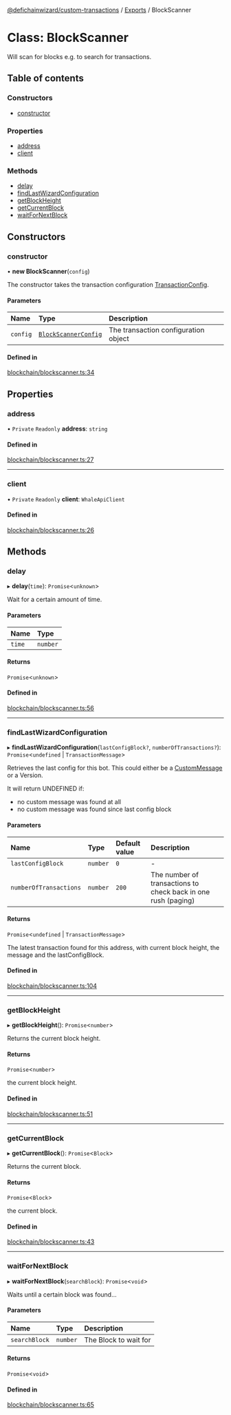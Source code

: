 [@defichainwizard/custom-transactions](../README.md) / [Exports](../modules.md) / BlockScanner

# Class: BlockScanner

Will scan for blocks e.g. to search for transactions.

## Table of contents

### Constructors

- [constructor](BlockScanner.md#constructor)

### Properties

- [address](BlockScanner.md#address)
- [client](BlockScanner.md#client)

### Methods

- [delay](BlockScanner.md#delay)
- [findLastWizardConfiguration](BlockScanner.md#findlastwizardconfiguration)
- [getBlockHeight](BlockScanner.md#getblockheight)
- [getCurrentBlock](BlockScanner.md#getcurrentblock)
- [waitForNextBlock](BlockScanner.md#waitfornextblock)

## Constructors

### constructor

• **new BlockScanner**(`config`)

The constructor takes the transaction configuration [TransactionConfig](../interfaces/TransactionConfig.md).

#### Parameters

| Name | Type | Description |
| :------ | :------ | :------ |
| `config` | [`BlockScannerConfig`](../interfaces/BlockScannerConfig.md) | The transaction configuration object |

#### Defined in

[blockchain/blockscanner.ts:34](https://github.com/DeFiChain-Wizard/custom-transcation-library/blob/1f23cfe/src/blockchain/blockscanner.ts#L34)

## Properties

### address

• `Private` `Readonly` **address**: `string`

#### Defined in

[blockchain/blockscanner.ts:27](https://github.com/DeFiChain-Wizard/custom-transcation-library/blob/1f23cfe/src/blockchain/blockscanner.ts#L27)

___

### client

• `Private` `Readonly` **client**: `WhaleApiClient`

#### Defined in

[blockchain/blockscanner.ts:26](https://github.com/DeFiChain-Wizard/custom-transcation-library/blob/1f23cfe/src/blockchain/blockscanner.ts#L26)

## Methods

### delay

▸ **delay**(`time`): `Promise`<`unknown`\>

Wait for a certain amount of time.

#### Parameters

| Name | Type |
| :------ | :------ |
| `time` | `number` |

#### Returns

`Promise`<`unknown`\>

#### Defined in

[blockchain/blockscanner.ts:56](https://github.com/DeFiChain-Wizard/custom-transcation-library/blob/1f23cfe/src/blockchain/blockscanner.ts#L56)

___

### findLastWizardConfiguration

▸ **findLastWizardConfiguration**(`lastConfigBlock?`, `numberOfTransactions?`): `Promise`<`undefined` \| `TransactionMessage`\>

Retrieves the last config for this bot. This could either be a [CustomMessage](../interfaces/CustomMessage.md) or a Version.

It will return UNDEFINED if:

- no custom message was found at all
- no custom message was found since last config block

#### Parameters

| Name | Type | Default value | Description |
| :------ | :------ | :------ | :------ |
| `lastConfigBlock` | `number` | `0` | - |
| `numberOfTransactions` | `number` | `200` | The number of transactions to check back in one rush (paging) |

#### Returns

`Promise`<`undefined` \| `TransactionMessage`\>

The latest transaction found for this address, with current block height, the message and the lastConfigBlock.

#### Defined in

[blockchain/blockscanner.ts:104](https://github.com/DeFiChain-Wizard/custom-transcation-library/blob/1f23cfe/src/blockchain/blockscanner.ts#L104)

___

### getBlockHeight

▸ **getBlockHeight**(): `Promise`<`number`\>

Returns the current block height.

#### Returns

`Promise`<`number`\>

the current block height.

#### Defined in

[blockchain/blockscanner.ts:51](https://github.com/DeFiChain-Wizard/custom-transcation-library/blob/1f23cfe/src/blockchain/blockscanner.ts#L51)

___

### getCurrentBlock

▸ **getCurrentBlock**(): `Promise`<`Block`\>

Returns the current block.

#### Returns

`Promise`<`Block`\>

the current block.

#### Defined in

[blockchain/blockscanner.ts:43](https://github.com/DeFiChain-Wizard/custom-transcation-library/blob/1f23cfe/src/blockchain/blockscanner.ts#L43)

___

### waitForNextBlock

▸ **waitForNextBlock**(`searchBlock`): `Promise`<`void`\>

Waits until a certain block was found...

#### Parameters

| Name | Type | Description |
| :------ | :------ | :------ |
| `searchBlock` | `number` | The Block to wait for |

#### Returns

`Promise`<`void`\>

#### Defined in

[blockchain/blockscanner.ts:65](https://github.com/DeFiChain-Wizard/custom-transcation-library/blob/1f23cfe/src/blockchain/blockscanner.ts#L65)
